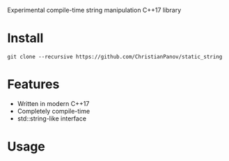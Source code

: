Experimental compile-time string manipulation C++17 library
# Install
```
git clone --recursive https://github.com/ChristianPanov/static_string
```
# Features
- Written in modern C++17
- Completely compile-time
- std::string-like interface
# Usage
